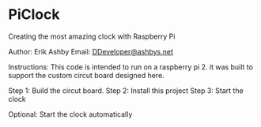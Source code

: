 # PiClock
Creating the most amazing clock with Raspberry Pi

Author: Erik Ashby
Email: DDeveloper@ashbys.net

Instructions: This code is intended to run on a raspberry pi 2.  it was built to support the custom circut board designed here.

Step 1: Build the circut board.
Step 2: Install this project
Step 3: Start the clock

Optional: Start the clock automatically